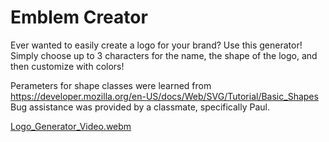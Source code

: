 # Emblem Creator
Ever wanted to easily create a logo for your brand? Use this generator! Simply choose up to 3 characters for the name, the shape of the logo, and then customize with colors!

Perameters for shape classes were learned from https://developer.mozilla.org/en-US/docs/Web/SVG/Tutorial/Basic_Shapes
Bug assistance was provided by a classmate, specifically Paul.

[Logo_Generator_Video.webm](https://github.com/james661/Logo_creator/assets/131474339/08cc26de-8dc0-4460-b150-e2b2247908b8)
